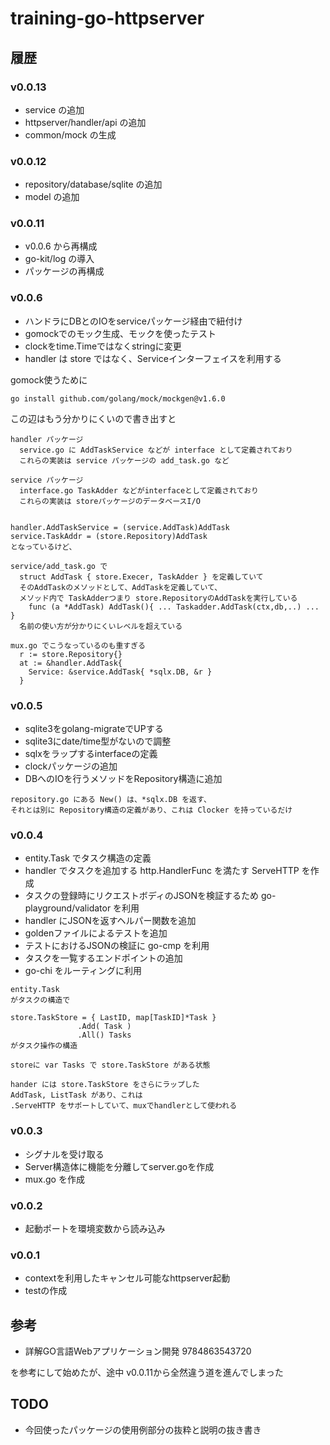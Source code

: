 # training-go-httpserver

## 履歴

### v0.0.13

- service の追加
- httpserver/handler/api の追加
- common/mock の生成


### v0.0.12

- repository/database/sqlite の追加
- model の追加


### v0.0.11

- v0.0.6 から再構成
- go-kit/log の導入
- パッケージの再構成


### v0.0.6

- ハンドラにDBとのIOをserviceパッケージ経由で紐付け
- gomockでのモック生成、モックを使ったテスト
- clockをtime.Timeではなくstringに変更
- handler は store ではなく、Serviceインターフェイスを利用する


gomock使うために
```
go install github.com/golang/mock/mockgen@v1.6.0
```

この辺はもう分かりにくいので書き出すと
```
handler パッケージ
  service.go に AddTaskService などが interface として定義されており
  これらの実装は service パッケージの add_task.go など

service パッケージ
  interface.go TaskAdder などがinterfaceとして定義されており
  これらの実装は storeパッケージのデータベースI/O


handler.AddTaskService = (service.AddTask)AddTask
service.TaskAddr = (store.Repository)AddTask
となっているけど、

service/add_task.go で
  struct AddTask { store.Execer, TaskAdder } を定義していて
  そのAddTaskのメソッドとして、AddTaskを定義していて、
  メソッド内で TaskAdderつまり store.RepositoryのAddTaskを実行している
    func (a *AddTask) AddTask(){ ... Taskadder.AddTask(ctx,db,..) ... }
  名前の使い方が分かりにくいレベルを超えている
  
mux.go でこうなっているのも重すぎる
  r := store.Repository{}
  at := &handler.AddTask{
    Service: &service.AddTask{ *sqlx.DB, &r }
  }
```


### v0.0.5

- sqlite3をgolang-migrateでUPする
- sqlite3にdate/time型がないので調整
- sqlxをラップするinterfaceの定義
- clockパッケージの追加
- DBへのIOを行うメソッドをRepository構造に追加

```
repository.go にある New() は、*sqlx.DB を返す、
それとは別に Repository構造の定義があり、これは Clocker を持っているだけ
```


### v0.0.4

- entity.Task でタスク構造の定義
- handler でタスクを追加する http.HandlerFunc を満たす ServeHTTP を作成
- タスクの登録時にリクエストボディのJSONを検証するため go-playground/validator を利用
- handler にJSONを返すヘルパー関数を追加
- goldenファイルによるテストを追加
- テストにおけるJSONの検証に go-cmp を利用
- タスクを一覧するエンドポイントの追加
- go-chi をルーティングに利用


```
entity.Task
がタスクの構造で

store.TaskStore = { LastID, map[TaskID]*Task }
               .Add( Task )
               .All() Tasks
がタスク操作の構造

storeに var Tasks で store.TaskStore がある状態

hander には store.TaskStore をさらにラップした
AddTask, ListTask があり、これは
.ServeHTTP をサポートしていて、muxでhandlerとして使われる
```
 
### v0.0.3

- シグナルを受け取る
- Server構造体に機能を分離してserver.goを作成
- mux.go を作成
 
### v0.0.2

- 起動ポートを環境変数から読み込み

### v0.0.1

- contextを利用したキャンセル可能なhttpserver起動
- testの作成


## 参考

- 詳解GO言語Webアプリケーション開発 9784863543720

を参考にして始めたが、途中 v0.0.11から全然違う道を進んでしまった


## TODO

- 今回使ったパッケージの使用例部分の抜粋と説明の抜き書き


